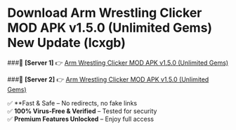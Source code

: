 # Download Arm Wrestling Clicker MOD APK v1.5.0 (Unlimited Gems) New Update (lcxgb)  



###🔹 **[Server 1]** 👉 [Arm Wrestling Clicker MOD APK v1.5.0 (Unlimited Gems)](https://apkcomod.com?title=Arm_Wrestling_Clicker_MOD_APK_v1.5.0_(Unlimited_Gems)) 

###🔹 **[Server 2]** 👉 [Arm Wrestling Clicker MOD APK v1.5.0 (Unlimited Gems)](https://apkcomod.com?title=Arm_Wrestling_Clicker_MOD_APK_v1.5.0_(Unlimited_Gems))  

✅ **Fast & Safe – No redirects, no fake links  
✅ **100% Virus-Free & Verified** – Tested for security  
✅ **Premium Features Unlocked** – Enjoy full access  


